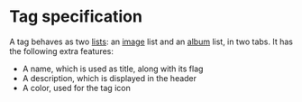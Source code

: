 # Tag specification
A tag behaves as two [lists](list.md): an [image](image.md) list and an [album](album.md) list, in two tabs. It has the following extra features: 
- A name, which is used as title, along with its flag
- A description, which is displayed in the header
- A color, used for the tag icon

